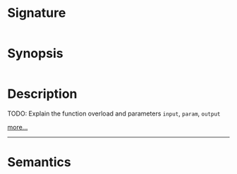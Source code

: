# Signature
```vikid-signature
```

# Synopsis
```vikid-synopsis
```

# Description
TODO: Explain the function overload and parameters `input`, `param`, `output`

[more...](https://en.wikipedia.org/wiki/Subtraction)

----
# Semantics